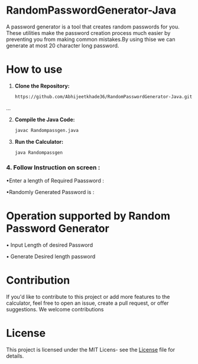 # RandomPasswordGenerator-Java
A password generator is a tool that creates random passwords for you. These utilities make the password creation process much easier by preventing you from making common mistakes.By using thise we can generate at most 20 character long password.


# How to use

1. **Clone the Repository:**

   ```bash
   https://github.com/Abhijeetkhade36/RandomPasswordGenerator-Java.git
  ...

2. **Compile the Java Code:**

   ```bash
   javac Randompassgen.java
   ```

3. **Run the Calculator:**

   ```bash
   java Randompassgen
   ```

### 4. Follow Instruction on screen :

•Enter a length of Required Paassword :
   
•Randomly Generated Password is :

# Operation supported by Random Password Generator

• Input Length of desired Password

• Generate Desired length password 


# Contribution

 If you'd like to contribute to this project or add more features to the calculator, feel free to open an issue, create a pull request, or offer suggestions. We welcome contributions


# License

This project is licensed under the MIT Licens- see the [License]() file for details.
    
